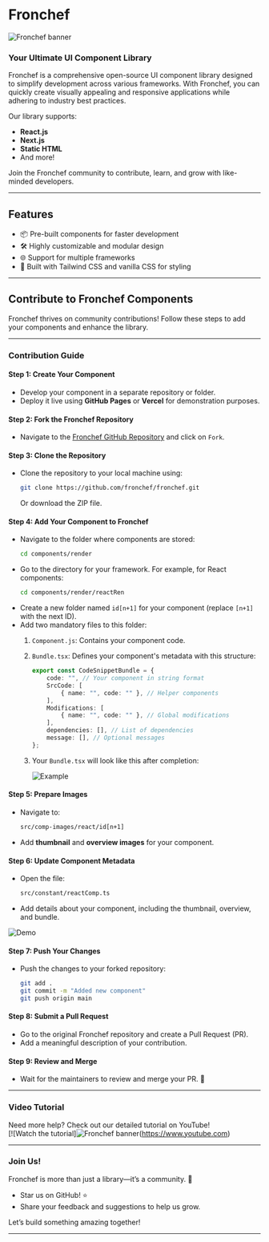 # **Fronchef**


![Fronchef banner](https://github.com/user-attachments/assets/fafa8f95-3f81-4540-8a3e-9748ad8fcffb)

### **Your Ultimate UI Component Library**  
Fronchef is a comprehensive open-source UI component library designed to simplify development across various frameworks. With Fronchef, you can quickly create visually appealing and responsive applications while adhering to industry best practices.  

Our library supports:  
- **React.js**
- **Next.js**
- **Static HTML**
- And more!  

Join the Fronchef community to contribute, learn, and grow with like-minded developers.  

---

## **Features**  
- 📦 Pre-built components for faster development  
- 🛠️ Highly customizable and modular design  
- 🌐 Support for multiple frameworks  
- 🎨 Built with Tailwind CSS and vanilla CSS for styling  

---

## **Contribute to Fronchef Components**  
Fronchef thrives on community contributions! Follow these steps to add your components and enhance the library.  

---

### **Contribution Guide**

#### Step 1: **Create Your Component**  
- Develop your component in a separate repository or folder.  
- Deploy it live using **GitHub Pages** or **Vercel** for demonstration purposes.

#### Step 2: **Fork the Fronchef Repository**  
- Navigate to the [Fronchef GitHub Repository](#) and click on `Fork`.

#### Step 3: **Clone the Repository**  
- Clone the repository to your local machine using:  
  ```bash
  git clone https://github.com/fronchef/fronchef.git
  ```
  Or download the ZIP file.

#### Step 4: **Add Your Component to Fronchef**  
- Navigate to the folder where components are stored:  
  ```bash
  cd components/render
  ```
- Go to the directory for your framework. For example, for React components:  
  ```bash
  cd components/render/reactRen
  ```
- Create a new folder named `id[n+1]` for your component (replace `[n+1]` with the next ID).  
- Add two mandatory files to this folder:  
  1. `Component.js`: Contains your component code.  
  2. `Bundle.tsx`: Defines your component's metadata with this structure:  
     ```typescript
     export const CodeSnippetBundle = {
         code: "", // Your component in string format
         SrcCode: [
             { name: "", code: "" }, // Helper components
         ],
         Modifications: [
             { name: "", code: "" }, // Global modifications
         ],
         dependencies: [], // List of dependencies
         message: [], // Optional messages
     };
     ```

  2. Your `Bundle.tsx` will look like this after completion:  
     
     ![Example](https://github.com/user-attachments/assets/19876cb7-ea45-4e29-a199-13b853b1e233)


#### Step 5: **Prepare Images**  
- Navigate to:  
  ```bash
  src/comp-images/react/id[n+1]
  ```
- Add **thumbnail** and **overview images** for your component.

#### Step 6: **Update Component Metadata**  
- Open the file:  
  ```bash
  src/constant/reactComp.ts
  ```
- Add details about your component, including the thumbnail, overview, and bundle.

![Demo](https://github.com/user-attachments/assets/97dd0312-f6f3-4780-bd8c-4c12d28fcd7a)


#### Step 7: **Push Your Changes**  
- Push the changes to your forked repository:  
  ```bash
  git add .
  git commit -m "Added new component"
  git push origin main
  ```

#### Step 8: **Submit a Pull Request**  
- Go to the original Fronchef repository and create a Pull Request (PR).  
- Add a meaningful description of your contribution.

#### Step 9: **Review and Merge**  
- Wait for the maintainers to review and merge your PR. 🎉

---

### **Video Tutorial**  
Need more help? Check out our detailed tutorial on YouTube!  
[![Watch the tutorial]![Fronchef banner](https://github.com/user-attachments/assets/fafa8f95-3f81-4540-8a3e-9748ad8fcffb)(https://www.youtube.com)

---

### **Join Us!**  
Fronchef is more than just a library—it’s a community. 🌟  
- Star us on GitHub! ⭐    
- Share your feedback and suggestions to help us grow.  

Let’s build something amazing together!  

--- 
